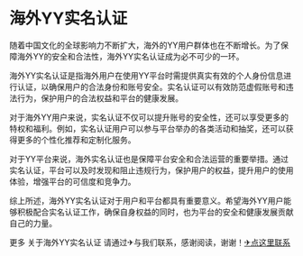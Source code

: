 # 海外YY实名认证

随着中国文化的全球影响力不断扩大，海外的YY用户群体也在不断增长。为了保障海外YY的安全和合法性，海外YY实名认证成为必不可少的一环。

海外YY实名认证是指海外用户在使用YY平台时需提供真实有效的个人身份信息进行认证，以确保用户的合法身份和账号安全。实名认证可以有效防范虚假账号和违法行为，保护用户的合法权益和平台的健康发展。

对于海外YY用户来说，实名认证不仅可以提升账号的安全性，还可以享受更多的特权和福利。例如，实名认证用户可以参与平台举办的各类活动和抽奖，还可以获得更多的个性化推荐和定制化服务。

对于YY平台来说，海外实名认证也是保障平台安全和合法运营的重要举措。通过实名认证，平台可以及时发现和阻止违规行为，保护用户的权益，提升用户的使用体验，增强平台的可信度和竞争力。

综上所述，海外YY实名认证对于用户和平台都具有重要意义。希望海外YY用户能够积极配合实名认证工作，确保自身权益的同时，也为平台的安全和健康发展贡献自己的力量。

更多 关于海外YY实名认证 请通过✈与我们联系，感谢阅读，谢谢！[✈点这里联系](https://ww.k02.cc)